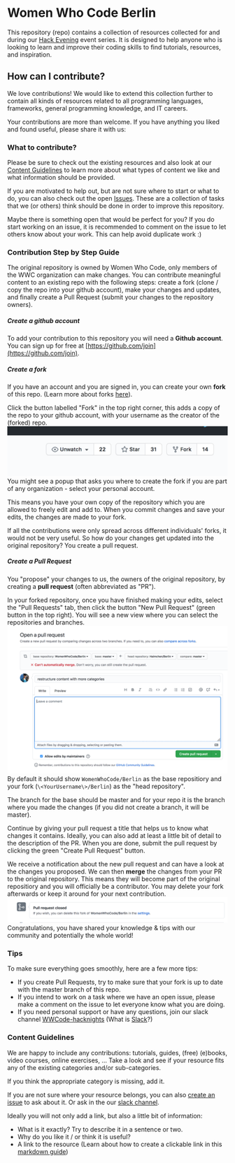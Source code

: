 # Women Who Code Berlin

This repository (repo) contains a collection of resources collected for and during our [Hack Evening](https://www.meetup.com/Women-Who-Code-Berlin-Germany/) event series.
It is designed to help anyone who is looking to learn and improve their coding skills to find tutorials, resources, and inspiration.

## How can I contribute?

We love contributions!
We would like to extend this collection further to contain all kinds of resources related to all programming languages, frameworks, general programming knowledge, and IT careers.

Your contributions are more than welcome. If you have anything you liked and found useful, please share it with us:

### What to contribute?

Please be sure to check out the existing resources and also look at our [Content Guidelines](#content-guidelines) to learn more about what types of content we like and what information should be provided.

If you are motivated to help out, but are not sure where to start or what to do, you can also check out the open [Issues](https://github.com/WomenWhoCode/Berlin/issues). These are a collection of tasks that we (or others) think should be done in order to improve this repository. 

Maybe there is something open that would be perfect for you? If you do start working on an issue, it is recommended to comment on the issue to let others know about your work. This can help avoid duplicate work :)

### Contribution Step by Step Guide
The original repository is owned by Women Who Code, only members of the WWC organization can make changes. 
You can contribute meaningful content to an existing repo with the following steps: create a fork (clone / copy the repo into your github account), make your changes and updates, and finally create a Pull Request (submit your changes to the repository owners).

##### Create a github account
To add your contribution to this repository you will need a **Github account**.
You can sign up for free at [https://github.com/join](https://github.com/join).

##### Create a fork
If you have an account and you are signed in, you can create your own **fork** of this repo. (Learn more about forks [here](https://guides.github.com/activities/forking/)).

Click the button labelled "Fork" in the top right corner, this adds a copy of the repo to your github account, with your username as the creator of the (forked) repo. 
![](images/fork-button.png)
You might see a popup that asks you where to create the fork if you are part of any organization - select your personal account.

This means you have your own copy of the repository which you are allowed to freely edit and add to. When you commit changes and save your edits, the changes are made to your fork.

If all the contributions were only spread across different individuals' forks, it would not be very useful.
So how do your changes get updated into the original repository? You create a pull request.

##### Create a Pull Request
You "propose" your changes to us, the owners of the original repository, by creating a **pull request** (often abbreviated as "PR").

In your forked repository, once you have finished making your edits, select the "Pull Requests" tab, then click the button "New Pull Request" (green button in the top right).
You will see a new view where you can select the repositories and branches.
![](images/open-pr.png)
By default it should show `WomenWhoCode/Berlin` as the base repositiory and your fork (`\<YourUsername\>/Berlin`) as the "head repository".

The branch for the base should be master and for your repo it is the branch where you made the changes (if you did not create a branch, it will be master).

Continue by giving your pull request a title that helps us to know what changes it contains.
Ideally, you can also add at least a little bit of detail to the description of the PR.
When you are done, submit the pull request by clicking the green "Create Pull Request" button.

We receive a notification about the new pull request and can have a look at the changes you proposed.
We can then **merge** the changes from your PR to the original repository.
This means they will become part of the original repositiory and you will officially be a contributor.
You may delete your fork afterwards or keep it around for your next contribution.
![](images/delete-fork.png)
Congratulations, you have shared your knowledge & tips with our community and potentially the whole world!

### Tips

To make sure everything goes smoothly, here are a few more tips:
- If you create Pull Requests, try to make sure that your fork is up to date with the master branch of this repo.
- If you intend to work on a task where we have an open issue, please make a comment on the issue to let everyone know what you are doing.
- If you need personal support or have any questions, join our slack channel [WWCode-hacknights](http://bit.ly/WWCHackEveningsSlack) (What is [Slack](https://slack.com/resources/slack-101/what-is-slack)?)

### Content Guidelines

We are happy to include any contributions: tutorials, guides, (free) (e)books, video courses, online exercises, ...
Take a look and see if your resource fits any of the existing categories and/or sub-categories. 

If you think the appropriate category is missing, add it.

If you are not sure where your resource belongs, you can also [create an issue](https://github.com/WomenWhoCode/Berlin/issues/new) to ask about it. Or ask in the our [slack channel](http://bit.ly/WWCHackEveningsSlack).

Ideally you will not only add a link, but also a little bit of information:
- What is it exactly? Try to describe it in a sentence or two.
- Why do you like it / or think it is useful?
- A link to the resource (Learn about how to create a clickable link in this [markdown guide](https://www.markdownguide.org/basic-syntax#links))
